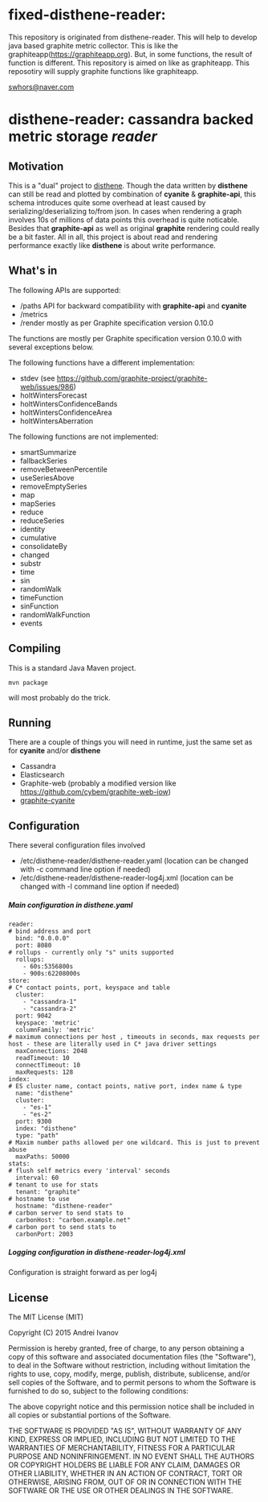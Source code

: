 fixed-disthene-reader:
=========================================================

This repository is originated from disthene-reader.
This will help to develop java based graphite metric collector.
This is like the graphiteapp(https://graphiteapp.org).
But, in some functions, the result of function is different.
This repository is aimed on like as graphiteapp.
This reposotiry will supply graphite functions like graphiteapp.

swhors@naver.com

disthene-reader: cassandra backed metric storage *reader*
=========================================================

## Motivation
This is a "dual" project to [disthene](https://github.com/EinsamHauer/disthene). Though the data written by **disthene** can still be read and plotted by combination of **cyanite** & **graphite-api**, this schema introduces quite some overhead at least caused by serializing/deserializing to/from json. In cases when rendering a graph involves 10s of millions of data points this overhead is quite noticable.
Besides that **graphite-api** as well as original **graphite** rendering could really be a bit faster.
All in all, this project is about read and rendering performance exactly like **disthene** is about write performance.

## What's in
The following APIs are supported:
* /paths API for backward compatibility with **graphite-api** and **cyanite**
* /metrics
* /render mostly as per Graphite specification version 0.10.0

The functions are mostly per Graphite specification version 0.10.0 with several exceptions below.

The following functions have a different implementation:
* stdev (see https://github.com/graphite-project/graphite-web/issues/986)
* holtWintersForecast
* holtWintersConfidenceBands
* holtWintersConfidenceArea
* holtWintersAberration

The following functions are not implemented:
* smartSummarize
* fallbackSeries
* removeBetweenPercentile
* useSeriesAbove
* removeEmptySeries
* map
* mapSeries
* reduce
* reduceSeries
* identity
* cumulative
* consolidateBy
* changed
* substr
* time
* sin
* randomWalk
* timeFunction
* sinFunction
* randomWalkFunction
* events




## Compiling 

This is a standard Java Maven project. 

```
mvn package
```

will most probably do the trick.

## Running
There are a couple of things you will need in runtime, just the same set as for **cyanite** and/or **disthene**

* Cassandra
* Elasticsearch
* Graphite-web (probably a modified version like https://github.com/cybem/graphite-web-iow)
* [graphite-cyanite](https://github.com/brutasse/graphite-cyanite)

## Configuration
There several configuration files involved
* /etc/disthene-reader/disthene-reader.yaml (location can be changed with -c command line option if needed)
* /etc/disthene-reader/disthene-reader-log4j.xml (location can be changed with -l command line option if needed) 

##### Main configuration in disthene.yaml
```
reader:
# bind address and port
  bind: "0.0.0.0"
  port: 8080
# rollups - currently only "s" units supported  
  rollups:
    - 60s:5356800s
    - 900s:62208000s
store:
# C* contact points, port, keyspace and table
  cluster:
    - "cassandra-1"
    - "cassandra-2"
  port: 9042
  keyspace: 'metric'
  columnFamily: 'metric'
# maximum connections per host , timeouts in seconds, max requests per host - these are literally used in C* java driver settings
  maxConnections: 2048
  readTimeout: 10
  connectTimeout: 10
  maxRequests: 128
index:
# ES cluster name, contact points, native port, index name & type
  name: "disthene"
  cluster:
    - "es-1"
    - "es-2"
  port: 9300
  index: "disthene"
  type: "path"
# Maxim number paths allowed per one wildcard. This is just to prevent abuse
  maxPaths: 50000
stats:
# flush self metrics every 'interval' seconds
  interval: 60
# tenant to use for stats
  tenant: "graphite"
# hostname to use
  hostname: "disthene-reader"
# carbon server to send stats to
  carbonHost: "carbon.example.net"
# carbon port to send stats to
  carbonPort: 2003  
```

##### Logging configuration in disthene-reader-log4j.xml
Configuration is straight forward as per log4j

## License

The MIT License (MIT)

Copyright (C) 2015 Andrei Ivanov

Permission is hereby granted, free of charge, to any person obtaining a copy
of this software and associated documentation files (the "Software"), to deal
in the Software without restriction, including without limitation the rights
to use, copy, modify, merge, publish, distribute, sublicense, and/or sell
copies of the Software, and to permit persons to whom the Software is
furnished to do so, subject to the following conditions:

The above copyright notice and this permission notice shall be included in all
copies or substantial portions of the Software.

THE SOFTWARE IS PROVIDED "AS IS", WITHOUT WARRANTY OF ANY KIND, EXPRESS OR
IMPLIED, INCLUDING BUT NOT LIMITED TO THE WARRANTIES OF MERCHANTABILITY,
FITNESS FOR A PARTICULAR PURPOSE AND NONINFRINGEMENT. IN NO EVENT SHALL THE
AUTHORS OR COPYRIGHT HOLDERS BE LIABLE FOR ANY CLAIM, DAMAGES OR OTHER
LIABILITY, WHETHER IN AN ACTION OF CONTRACT, TORT OR OTHERWISE, ARISING FROM,
OUT OF OR IN CONNECTION WITH THE SOFTWARE OR THE USE OR OTHER DEALINGS IN THE
SOFTWARE.
